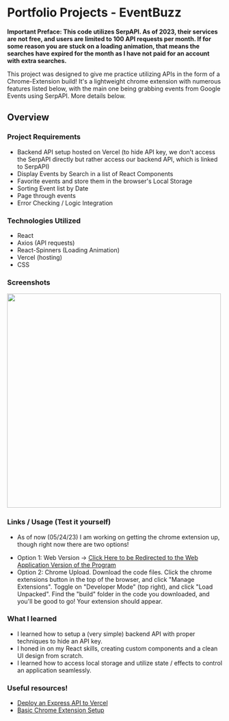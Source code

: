 # Portfolio Projects - EventBuzz

**Important Preface: This code utilizes SerpAPI. As of 2023, their services are not free, and users are limited to 100 API requests per month. If for some reason you are stuck on a loading animation, that means the searches have expired for the month as I have not paid for an account with extra searches.**
 
This project was designed to give me practice utilizing APIs in the form of a Chrome-Extension build! It's a lightweight chrome extension with numerous features listed below, with the main one being grabbing events from Google Events using SerpAPI. More details below. 

## Overview

### Project Requirements

- Backend API setup hosted on Vercel (to hide API key, we don't access the SerpAPI directly but rather access our backend API, which is linked to SerpAPI)
- Display Events by Search in a list of React Components
- Favorite events and store them in the browser's Local Storage
- Sorting Event list by Date
- Page through events
- Error Checking / Logic Integration

### Technologies Utilized

- React
- Axios (API requests)
- React-Spinners (Loading Animation)
- Vercel (hosting)
- CSS 

### Screenshots

<img src="https://github.com/sddiaz/Portfolio/assets/101738608/4745d92b-b1d0-47cb-b719-d5bfe96ca3dc" height="500">

### Links / Usage (Test it yourself)

* As of now (05/24/23) I am working on getting the chrome extension up, though right now there are two options!
- Option 1: Web Version -> [Click Here to be Redirected to the Web Application Version of the Program](https://eventbuzzz.netlify.app/)
- Option 2: Chrome Upload. Download the code files. Click the chrome extensions button in the top of the browser, and click "Manage Extensions". Toggle on "Developer Mode" (top right), and click "Load Unpacked". Find the "build" folder in the code you downloaded, and you'll be good to go! Your extension should appear. 

### What I learned

- I learned how to setup a (very simple) backend API with proper techniques to hide an API key. 
- I honed in on my React skills, creating custom components and a clean UI design from scratch. 
- I learned how to access local storage and utilize state / effects to control an application seamlessly.


### Useful resources!
- [Deploy an Express API to Vercel](https://www.youtube.com/watch?v=B-T69_VP2Ls)
- [Basic Chrome Extension Setup](https://www.youtube.com/watch?v=WvnZPwq4dJs)
